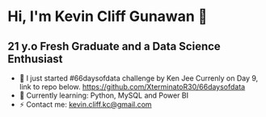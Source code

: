 # Hi, I'm Kevin Cliff Gunawan 👋

## 21 y.o Fresh Graduate and a Data Science Enthusiast

- 🔭 I just started #66daysofdata challenge by Ken Jee
Currenly on Day 9, link to repo below.
https://github.com/XterminatoR30/66daysofdata
- 🌱 Currently learning: Python, MySQL and Power BI
- ⚡ Contact me: kevin.cliff.kc@gmail.com

